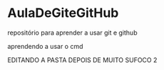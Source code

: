 # AulaDeGiteGitHub
repositório para aprender a usar git e github

aprendendo a usar o cmd

EDITANDO A PASTA DEPOIS DE MUITO SUFOCO 2